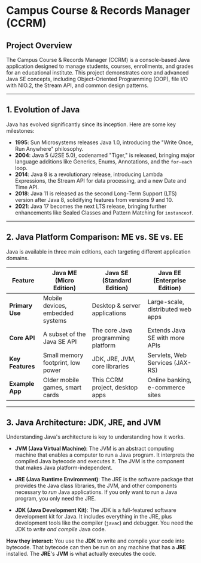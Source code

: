 # Campus Course & Records Manager (CCRM)

## Project Overview

The Campus Course & Records Manager (CCRM) is a console-based Java application designed to manage students, courses, enrollments, and grades for an educational institute. This project demonstrates core and advanced Java SE concepts, including Object-Oriented Programming (OOP), file I/O with NIO.2, the Stream API, and common design patterns.

---

## 1. Evolution of Java

Java has evolved significantly since its inception. Here are some key milestones:
- **1995**: Sun Microsystems releases Java 1.0, introducing the "Write Once, Run Anywhere" philosophy.
- **2004**: Java 5 (J2SE 5.0), codenamed "Tiger," is released, bringing major language additions like Generics, Enums, Annotations, and the `for-each` loop.
- **2014**: Java 8 is a revolutionary release, introducing Lambda Expressions, the Stream API for data processing, and a new Date and Time API.
- **2018**: Java 11 is released as the second Long-Term Support (LTS) version after Java 8, solidifying features from versions 9 and 10.
- **2021**: Java 17 becomes the next LTS release, bringing further enhancements like Sealed Classes and Pattern Matching for `instanceof`.

---

## 2. Java Platform Comparison: ME vs. SE vs. EE

Java is available in three main editions, each targeting different application domains.

| Feature           | Java ME (Micro Edition)             | Java SE (Standard Edition)          | Java EE (Enterprise Edition)       |
| ----------------- | ----------------------------------- | ----------------------------------- | ---------------------------------- |
| **Primary Use** | Mobile devices, embedded systems    | Desktop & server applications       | Large-scale, distributed web apps  |
| **Core API** | A subset of the Java SE API         | The core Java programming platform  | Extends Java SE with more APIs     |
| **Key Features** | Small memory footprint, low power   | JDK, JRE, JVM, core libraries       | Servlets, Web Services (JAX-RS)    |
| **Example App** | Older mobile games, smart cards     | This CCRM project, desktop apps     | Online banking, e-commerce sites   |

---

## 3. Java Architecture: JDK, JRE, and JVM

Understanding Java's architecture is key to understanding how it works.

-   **JVM (Java Virtual Machine)**: The JVM is an abstract computing machine that enables a computer to run a Java program. It interprets the compiled Java bytecode and executes it. The JVM is the component that makes Java platform-independent.

-   **JRE (Java Runtime Environment)**: The JRE is the software package that provides the Java class libraries, the JVM, and other components necessary to *run* Java applications. If you only want to run a Java program, you only need the JRE.

-   **JDK (Java Development Kit)**: The JDK is a full-featured software development kit for Java. It includes everything in the JRE, plus development tools like the compiler (`javac`) and debugger. You need the JDK to *write and compile* Java code.

**How they interact:** You use the **JDK** to write and compile your code into bytecode. That bytecode can then be run on any machine that has a **JRE** installed. The **JRE**'s **JVM** is what actually executes the code.
